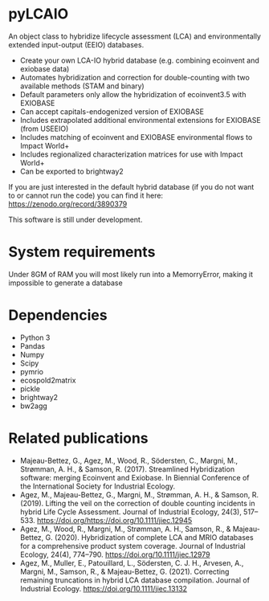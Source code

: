 # pyLCAIO
An object class to hybridize lifecycle assessment (LCA) and environmentally extended input-output (EEIO) databases.


* Create your own LCA-IO hybrid database (e.g. combining ecoinvent and exiobase data)
* Automates hybridization and correction for double-counting with two available methods (STAM and binary)
* Default parameters only allow the hybridization of ecoinvent3.5 with EXIOBASE
* Can accept capitals-endogenized version of EXIOBASE
* Includes extrapolated additional environmental extensions for EXIOBASE (from USEEIO)
* Includes matching of ecoinvent and EXIOBASE environmental flows to Impact World+
* Includes regionalized characterization matrices for use with Impact World+
* Can be exported to brightway2

If you are just interested in the default hybrid database (if you do not want to or cannot run the code) you can find it here: https://zenodo.org/record/3890379

This software is still under development.

# System requirements
Under 8GM of RAM you will most likely run into a MemorryError, making it impossible to generate a database

# Dependencies
* Python 3
* Pandas
* Numpy
* Scipy
* pymrio
* ecospold2matrix
* pickle
* brightway2
* bw2agg

# Related publications
* Majeau-Bettez, G., Agez, M., Wood, R., Södersten, C., Margni, M., Strømman, A. H., & Samson, R. (2017). Streamlined Hybridization software: merging Ecoinvent and Exiobase. In Biennial Conference of the International Society for Industrial Ecology.
* Agez, M., Majeau-Bettez, G., Margni, M., Strømman, A. H., & Samson, R. (2019). Lifting the veil on the correction of double counting incidents in hybrid Life Cycle Assessment. Journal of Industrial Ecology, 24(3), 517–533. https://doi.org/https://doi.org/10.1111/jiec.12945
* Agez, M., Wood, R., Margni, M., Strømman, A. H., Samson, R., & Majeau-Bettez, G. (2020). Hybridization of complete LCA and MRIO databases for a comprehensive product system coverage. Journal of Industrial Ecology, 24(4), 774–790. https://doi.org/10.1111/jiec.12979
* Agez, M., Muller, E., Patouillard, L., Södersten, C. J. H., Arvesen, A., Margni, M., Samson, R., & Majeau-Bettez, G. (2021). Correcting remaining truncations in hybrid LCA database compilation. Journal of Industrial Ecology. https://doi.org/10.1111/jiec.13132




